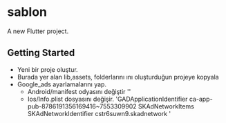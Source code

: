 # sablon

A new Flutter project.

## Getting Started

- Yeni bir proje oluştur.
- Burada yer alan lib,assets, folderlarını ını oluşturduğun projeye kopyala
- Google_ads ayarlamalarını yap.
    - Android/manifest odyasını değiştir
            '<meta-data
            android:name="com.google.android.gms.ads.APPLICATION_ID"
            android:value="ca-app-pub-8786191356169416~7553309902"/>'
    - Ios/Info.plist dosyasını değişir.
        '<key>GADApplicationIdentifier</key>
		<string>ca-app-pub-8786191356169416~7553309902</string>
		<key>SKAdNetworkItems</key>
		<array>
			<dict>
				<key>SKAdNetworkIdentifier</key>
				<string>cstr6suwn9.skadnetwork</string>
			</dict>
		</array>'

